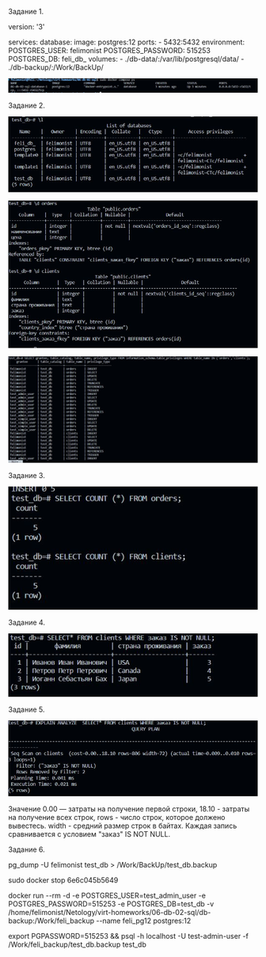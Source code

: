 Задание 1.

version: '3'

services:
  database:
    image: postgres:12
    ports:
      - 5432:5432
    environment:
      POSTGRES_USER: felimonist
      POSTGRES_PASSWORD: 515253
      POSTGRES_DB: feli_db_
    volumes:
      - ./db-data/:/var/lib/postgresql/data/
      - ./db-backup/:/Work/BackUp/

![slave](https://github.com/felimonist/06-db-02-sql/blob/main/img/1.JPG)

Задание 2.

![slave](https://github.com/felimonist/06-db-02-sql/blob/main/img/2.JPG)


![slave](https://github.com/felimonist/06-db-02-sql/blob/main/img/2.1.JPG)


![slave](https://github.com/felimonist/06-db-02-sql/blob/main/img/2.2.JPG)

Задание 3.

![slave](https://github.com/felimonist/06-db-02-sql/blob/main/img/3.JPG)

Задание 4.

![slave](https://github.com/felimonist/06-db-02-sql/blob/main/img/4.JPG)

Задание 5.

![slave](https://github.com/felimonist/06-db-02-sql/blob/main/img/5.JPG)

 Значение 0.00 — затраты на получение первой строки, 18.10 - затраты на получение всех строк, rows - число строк, которое должено вывестесь. width - средний размер строк в байтах. Каждая запись сравнивается с условием "заказ" IS NOT NULL.
 
Задание 6.

pg_dump -U felimonist test_db > /Work/BackUp/test_db.backup

sudo docker stop 6e6c045b5649

docker run --rm -d -e POSTGRES_USER=test_admin_user -e POSTGRES_PASSWORD=515253 -e POSTGRES_DB=test_db -v /home/felimonist/Netology/virt-homeworks/06-db-02-sql/db-backup:/Work/feli_backup --name feli_pg12 postgres:12


export PGPASSWORD=515253 && psql -h localhost -U test-admin-user -f /Work/feli_backup/test_db.backup test_db


